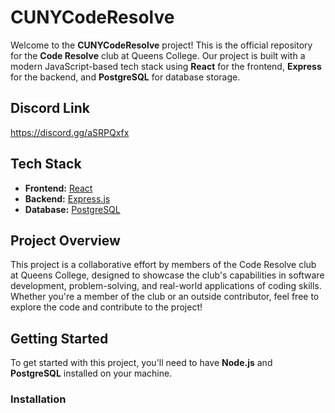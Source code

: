 # CUNYCodeResolve

Welcome to the **CUNYCodeResolve** project! This is the official repository for the **Code Resolve** club at Queens College. Our project is built with a modern JavaScript-based tech stack using **React** for the frontend, **Express** for the backend, and **PostgreSQL** for database storage.

## Discord Link
https://discord.gg/aSRPQxfx

## Tech Stack

- **Frontend:** [React](https://reactjs.org/docs/getting-started.html)
- **Backend:** [Express.js](https://expressjs.com/en/starter/installing.html)
- **Database:** [PostgreSQL](https://www.postgresql.org/docs/)

## Project Overview

This project is a collaborative effort by members of the Code Resolve club at Queens College, designed to showcase the club's capabilities in software development, problem-solving, and real-world applications of coding skills. Whether you're a member of the club or an outside contributor, feel free to explore the code and contribute to the project!

## Getting Started

To get started with this project, you'll need to have **Node.js** and **PostgreSQL** installed on your machine. 

### Installation


